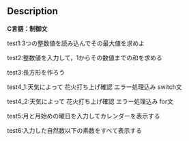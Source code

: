 ## Description
**C言語：制御文**

test1:3つの整数値を読み込んでその最大値を求めよ

test2:整数値を入力して，1からその数値までの和を求める

test3:長方形を作ろう

test4_1:天気によって 花火打ち上げ確認 エラー処理込み switch文

test4_2:天気によって 花火打ち上げ確認 エラー処理込み for文

test5:月と月始めの曜日を入力してカレンダーを表示する

test6:入力した自然数以下の素数をすべて表示する
